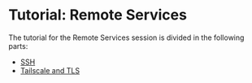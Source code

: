 # Tutorial: Remote Services

The tutorial for the Remote Services session is divided in the following parts:

* [SSH](./ssh.md)
* [Tailscale and TLS](./tls/main.md)
